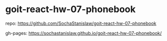 # goit-react-hw-07-phonebook

<!--  -->

repo: https://github.com/SochaStanislaw/goit-react-hw-07-phonebook

<!--  -->

gh-pages: https://sochastanislaw.github.io/goit-react-hw-07-phonebook/
